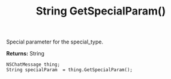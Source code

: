 ﻿---
uid: crmscript_ref_NSChatMessage_GetSpecialParam
title: String GetSpecialParam()
intellisense: NSChatMessage.GetSpecialParam
keywords: NSChatMessage, GetSpecialParam
so.topic: reference
---

Special parameter for the special_type.

**Returns:** String


```crmscript
NSChatMessage thing;
String specialParam  = thing.GetSpecialParam();
```


